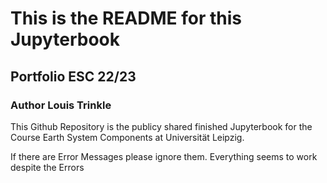 # This is the README for this Jupyterbook

## Portfolio ESC 22/23

### Author Louis Trinkle

This Github Repository is the publicy shared finished Jupyterbook for the Course Earth System Components at Universität Leipzig.

If there are Error Messages please ignore them. Everything seems to work despite the Errors
